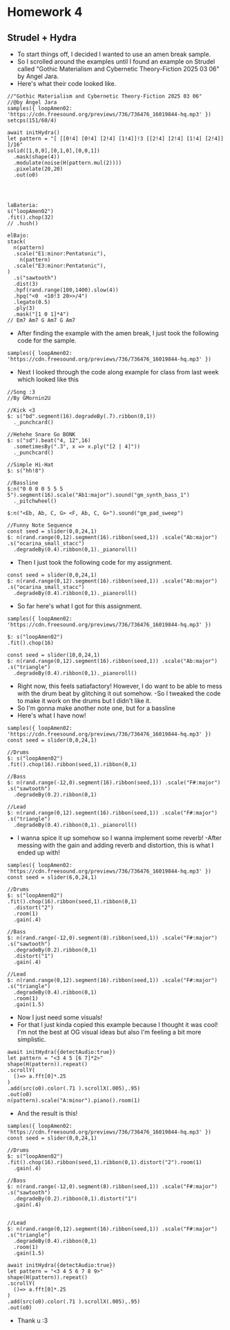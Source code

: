 # Homework 4
## Strudel + Hydra

- To start things off, I decided I wanted to use an amen break sample.
- So I scrolled around the examples until I found an example on Strudel called "Gothic Materialism and Cybernetic Theory-Fiction 2025 03 06" by Angel Jara.
- Here's what their code looked like.
```
//"Gothic Materialism and Cybernetic Theory-Fiction 2025 03 06"
//@by Ángel Jara
samples({ loopAmen02: 'https://cdn.freesound.org/previews/736/736476_16019844-hq.mp3' })
setcps(151/60/4)

await initHydra()
let pattern = "[ [[0!4] [0!4] [2!4] [1!4]]!3 [[2!4] [2!4] [1!4] [2!4]] ]/16"
solid([1,0,0],[0,1,0],[0,0,1])
  .mask(shape(4)) 
  .modulate(noise(H(pattern.mul(2))))
  .pixelate(20,20)
  .out(o0)




laBateria:
s("loopAmen02")
.fit().chop(32) 
// .hush()

elBajo:
stack(
  n(pattern)
  .scale("E1:minor:Pentatonic"),
    n(pattern)
  .scale("E3:minor:Pentatonic"),
)
  .s("sawtooth")
  .dist(3)
  .hpf(rand.range(100,1400).slow(4))
  .hpq("<0  <10!3 20>>/4")
  .legato(0.5)
  .ply(3)
  .mask("[1 0 1]*4")
// Em7 Am7 G Am7 G Am7
```
- After finding the example with the amen break, I just took the following code for the sample.
```
samples({ loopAmen02: 'https://cdn.freesound.org/previews/736/736476_16019844-hq.mp3' })
```
- Next I looked through the code along example for class from last week which looked like this
```
//Song :3
//By GMornin2U

//Kick <3
$: s("bd".segment(16).degradeBy(.7).ribbon(0,1))
  ._punchcard()

//Hehehe Snare Go BONK
$: s("sd").beat("4, 12",16)
  .sometimesBy(".3", x => x.ply("[2 | 4]"))
  ._punchcard()

//Simple Hi-Hat
$: s("hh!8")

//Bassline
$:n("0 0 0 0 5 5 5 5").segment(16).scale("Ab1:major").sound("gm_synth_bass_1")
  ._pitchwheel()

$:n("<Eb, Ab, C, G> <F, Ab, C, G>").sound("gm_pad_sweep")

//Funny Note Sequence
const seed = slider(0,0,24,1)
$: n(rand.range(0,12).segment(16).ribbon(seed,1)) .scale("Ab:major") .s("ocarina_small_stacc")
  .degradeBy(0.4).ribbon(0,1)._pianoroll()

```
- Then I just took the following code for my assignment.
```
const seed = slider(0,0,24,1)
$: n(rand.range(0,12).segment(16).ribbon(seed,1)) .scale("Ab:major") .s("ocarina_small_stacc")
  .degradeBy(0.4).ribbon(0,1)._pianoroll()
```
- So far here's what I got for this assignment.
```
samples({ loopAmen02: 'https://cdn.freesound.org/previews/736/736476_16019844-hq.mp3' })

$: s("loopAmen02")
.fit().chop(16)

const seed = slider(10,0,24,1)
$: n(rand.range(0,12).segment(16).ribbon(seed,1)) .scale("Ab:major") .s("triangle")
  .degradeBy(0.4).ribbon(0,1)._pianoroll()
```
- Right now, this feels satiafactory! However, I do want to be able to mess with the drum beat by glitching it out somehow.
-So I tweaked the code to make it work on the drums but I didn't like it.
- So I'm gonna make another note one, but for a bassline
- Here's what I have now!
```
samples({ loopAmen02: 'https://cdn.freesound.org/previews/736/736476_16019844-hq.mp3' })
const seed = slider(0,0,24,1)

//Drums
$: s("loopAmen02")
.fit().chop(16).ribbon(seed,1).ribbon(0,1)

//Bass
$: n(rand.range(-12,0).segment(16).ribbon(seed,1)) .scale("F#:major") .s("sawtooth")
  .degradeBy(0.2).ribbon(0,1)

//Lead
$: n(rand.range(0,12).segment(16).ribbon(seed,1)) .scale("F#:major") .s("triangle")
  .degradeBy(0.4).ribbon(0,1)._pianoroll()
```
- I wanna spice it up somehow so I wanna implement some reverb!
-After messing with the gain and adding reverb and distortion, this is what I ended up with!
```
samples({ loopAmen02: 'https://cdn.freesound.org/previews/736/736476_16019844-hq.mp3' })
const seed = slider(6,0,24,1)

//Drums
$: s("loopAmen02")
.fit().chop(16).ribbon(seed,1).ribbon(0,1)
  .distort("2")
  .room(1)
  .gain(.4)

//Bass
$: n(rand.range(-12,0).segment(8).ribbon(seed,1)) .scale("F#:major") .s("sawtooth")
  .degradeBy(0.2).ribbon(0,1)
  .distort("1")
  .gain(.4)

//Lead
$: n(rand.range(0,12).segment(16).ribbon(seed,1)) .scale("F#:major") .s("triangle")
  .degradeBy(0.4).ribbon(0,1)
  .room(1)
  .gain(1.5)
```
- Now I just need some visuals!
- For that I just kinda copied this example because I thought it was cool! I'm not the best at OG visual ideas but also I'm feeling a bit more simplistic.
```
await initHydra({detectAudio:true})
let pattern = "<3 4 5 [6 7]*2>"
shape(H(pattern)).repeat()
.scrollY(
  ()=> a.fft[0]*.25
)
.add(src(o0).color(.71 ).scrollX(.005),.95)
.out(o0)
n(pattern).scale("A:minor").piano().room(1)
```
- And the result is this!
```
samples({ loopAmen02: 'https://cdn.freesound.org/previews/736/736476_16019844-hq.mp3' })
const seed = slider(0,0,24,1)

//Drums
$: s("loopAmen02")
.fit().chop(16).ribbon(seed,1).ribbon(0,1).distort("2").room(1)
  .gain(.4)

//Bass
$: n(rand.range(-12,0).segment(8).ribbon(seed,1)) .scale("F#:major") .s("sawtooth")
  .degradeBy(0.2).ribbon(0,1).distort("1")
  .gain(.4)


//Lead
$: n(rand.range(0,12).segment(16).ribbon(seed,1)) .scale("F#:major") .s("triangle")
  .degradeBy(0.4).ribbon(0,1)
  .room(1)
  .gain(1.5)

await initHydra({detectAudio:true})
let pattern = "<3 4 5 6 7 8 9>"
shape(H(pattern)).repeat()
.scrollY(
  ()=> a.fft[0]*.25
)
.add(src(o0).color(.71 ).scrollX(.005),.95)
.out(o0)
```
- Thank u :3
